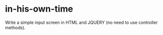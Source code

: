 # in-his-own-time
Write a simple input screen in HTML and JQUERY (no need to use controller methods).
